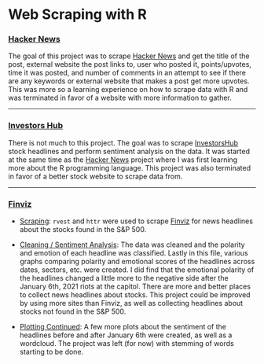 Web Scraping with R
===================

### [Hacker News](hackernews)

The goal of this project was to scrape [Hacker News](https://news.ycombinator.com/front) and get the title of the post, external website the post links to, user who posted it, points/upvotes, time it was posted, and number of comments in an attempt to see if there are any keywords or external website that makes a post get more upvotes.  This was more so a learning experience on how to scrape data with R and was terminated in favor of a website with more information to gather.

-----------
### [Investors Hub](investorhub)

There is not much to this project.  The goal was to scrape [InvestorsHub](https://investorshub.advfn.com/) stock headlines and perform sentiment analysis on the data.  It was started at the same time as the [Hacker News](hackernews/rhacker_news.R) project where I was first learning more about the R programming language. This project was also terminated in favor of a better stock website to scrape data from.

------
### [Finviz](finviz)

- [Scraping](finviz/notebooks/fv-scrape.R): `rvest` and `httr` were used to scrape [Finviz](https://finviz.com) for news headlines about the stocks found in the S&P 500.

- [Cleaning / Sentiment Analysis](finviz/notebooks/fv-plot.R): The data was cleaned and the polarity and emotion of each headline was classified.  Lastly in this file, various graphs comparing polarity and emotional scores of the headlines across dates, sectors, etc. were created.  I did find that the emotional polarity of the headlines changed a little more to the negative side after the January 6th, 2021 riots at the capitol.  There are more and better places to collect news headlines about stocks.  This project could be improved by using more sites than Finviz, as well as collecting headlines about stocks not found in the S&P 500.

- [Plotting Continued](finviz/notebooks/fv-wc.R): A few more plots about the sentiment of the headlines before and after January 6th were created, as well as a wordcloud.  The project was left (for now) with stemming of words starting to be done.
